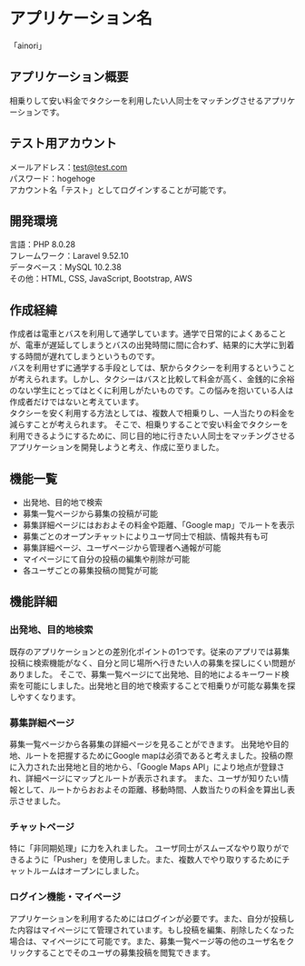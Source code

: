 # アプリケーション名
「ainori」

## アプリケーション概要
相乗りして安い料金でタクシーを利用したい人同士をマッチングさせるアプリケーションです。

## テスト用アカウント
メールアドレス：test@test.com  
パスワード：hogehoge  
アカウント名「テスト」としてログインすることが可能です。

## 開発環境
言語：PHP 8.0.28  
フレームワーク：Laravel 9.52.10  
データベース：MySQL 10.2.38  
その他：HTML, CSS, JavaScript, Bootstrap, AWS  

## 作成経緯
作成者は電車とバスを利用して通学しています。通学で日常的によくあることが、電車が遅延してしまうとバスの出発時間に間に合わず、結果的に大学に到着する時間が遅れてしまうというものです。  
バスを利用せずに通学する手段としては、駅からタクシーを利用するということが考えられます。しかし、タクシーはバスと比較して料金が高く、金銭的に余裕のない学生にとってはとくに利用しがたいものです。この悩みを抱いている人は作成者だけではないと考えています。　　  
タクシーを安く利用する方法としては、複数人で相乗りし、一人当たりの料金を減らすことが考えられます。
そこで、相乗りすることで安い料金でタクシーを利用できるようにするために、同じ目的地に行きたい人同士をマッチングさせるアプリケーションを開発しようと考え、作成に至りました。

## 機能一覧

- 出発地、目的地で検索
- 募集一覧ページから募集の投稿が可能
- 募集詳細ページにはおおよその料金や距離、「Google map」でルートを表示
- 募集ごとのオープンチャットによりユーザ同士で相談、情報共有も可
- 募集詳細ページ、ユーザページから管理者へ通報が可能
- マイページにて自分の投稿の編集や削除が可能
- 各ユーザごとの募集投稿の閲覧が可能


## 機能詳細
### 出発地、目的地検索
既存のアプリケーションとの差別化ポイントの1つです。従来のアプリでは募集投稿に検索機能がなく、自分と同じ場所へ行きたい人の募集を探しにくい問題がありました。
そこで、募集一覧ページにて出発地、目的地によるキーワード検索を可能にしました。出発地と目的地で検索することで相乗りが可能な募集を探しやすくなります。

### 募集詳細ページ
募集一覧ページから各募集の詳細ページを見ることができます。
出発地や目的地、ルートを把握するためにGoogle mapは必須であると考えました。投稿の際に入力された出発地と目的地から、「Google Maps API」により地点が登録され、詳細ページにマップとルートが表示されます。
また、ユーザが知りたい情報として、ルートからおおよその距離、移動時間、人数当たりの料金を算出し表示させました。

### チャットページ
特に「非同期処理」に力を入れました。
ユーザ同士がスムーズなやり取りができるように「Pusher」を使用しました。また、複数人でやり取りするためにチャットルームはオープンにしました。  


### ログイン機能・マイページ
アプリケーションを利用するためにはログインが必要です。また、自分が投稿した内容はマイページにて管理されています。もし投稿を編集、削除したくなった場合は、マイページにて可能です。また、募集一覧ページ等の他のユーザ名をクリックすることでそのユーザの募集投稿を閲覧できます。